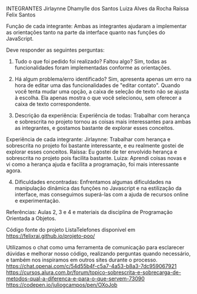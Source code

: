 INTEGRANTES 
Jirlaynne Dhamylle dos Santos
Luiza Alves da Rocha 
Raíssa Felix Santos 

Função de cada integrante:
Ambas as integrantes ajudaram a implementar as orientações tanto na parte da interface quanto nas funções do JavaScript.

Deve responder as seguintes perguntas:

1. Tudo o que foi pedido foi realizado? Faltou algo?
Sim, todas as funcionalidades foram implementadas conforme as orientações.

2. Há algum problema/erro identificado?
Sim, apresenta apenas um erro na hora de editar uma das funcionalidades de "editar contato". Quando você tenta mudar uma opção, a caixa de seleção de texto não se ajusta à escolha. Ela apenas mostra o que você selecionou, sem oferecer a caixa de texto correspondente.    

3. Descrição da experiência:
Experiência de todas:
Trabalhar com herança e sobrescrita no projeto tornou as coisas mais interessantes para ambas as integrantes, e gostamos  bastante de explorar esses conceitos.

Experiência de cada integrante:
Jirlaynne: Trabalhar com herança e sobrescrita no projeto foi bastante interessante, e eu realmente gostei de explorar esses conceitos.
Raíssa: Eu gostei de ter envolvido herança e sobrescrita no projeto pois facilita bastante.
Luiza: Aprendi coisas novas e vi como a herança ajuda e facilita a programação, foi mais interessante agora.

4. Dificuldades encontradas:
Enfrentamos algumas dificuldades na manipulação dinâmica das funções no Javascript e na estilização da interface, mas conseguimos superá-las com a ajuda de recursos online e experimentação.

Referências:
Aulas 2, 3 e 4 e materiais da disciplina de Programação Orientada a Objetos.

Código fonte do projeto ListaTelefones disponivel em https://felixrai.github.io/projeto-poo/

Utilizamos o chat como uma ferramenta de comunicação para esclarecer dúvidas e melhorar nosso código, realizando perguntas quando necessário, e também nos  inspiramos em outros sites durante o processo.
https://chat.openai.com/c/54d55b4f-c5a7-4a53-b8a3-7dc959067921
https://cursos.alura.com.br/forum/topico-sobrescrita-e-sobrecarga-de-metodos-qual-a-diferenca-e-para-o-que-servem-73090
https://codepen.io/juliogcampos/pen/OXoJob

